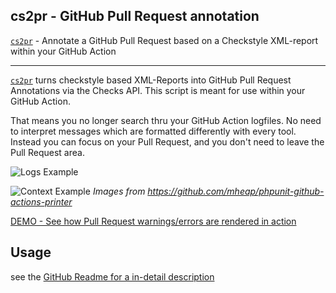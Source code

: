 ## cs2pr - GitHub Pull Request annotation

[`cs2pr`](https://github.com/staabm/annotate-pull-request-from-checkstyle) - Annotate a GitHub Pull Request based on a Checkstyle XML-report within your GitHub Action

---

[`cs2pr`](https://github.com/staabm/annotate-pull-request-from-checkstyle) turns checkstyle based XML-Reports into GitHub Pull Request Annotations via the Checks API. This script is meant for use within your GitHub Action.

That means you no longer search thru your GitHub Action logfiles. No need to interpret messages which are formatted differently with every tool. Instead you can focus on your Pull Request, and you don't need to leave the Pull Request area.

![Logs Example](https://github.com/mheap/phpunit-github-actions-printer/blob/master/phpunit-printer-logs.png?raw=true)

![Context Example](https://github.com/mheap/phpunit-github-actions-printer/blob/master/phpunit-printer-context.png?raw=true)
_Images from https://github.com/mheap/phpunit-github-actions-printer_

[DEMO - See how Pull Request warnings/errors are rendered in action](https://github.com/staabm/gh-annotation-example/pull/1/files)


## Usage

see the [GitHub Readme for a in-detail description](https://github.com/staabm/annotate-pull-request-from-checkstyle)